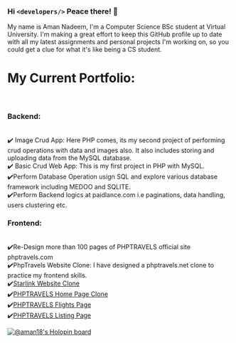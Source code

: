 ### Hi `<developers/>` Peace there! 👋

<!--
**Recdata/Recdata** is a ✨ _special_ ✨ repository because its `README.md` (this file) appears on your GitHub profile.

![68747470733a2f2f6d656469612e67697068792e636f6d2f6d656469612f5a56696b377042747539644e532f67697068792e676966](https://user-images.githubusercontent.com/88032779/159785491-c01a329b-991d-400f-a79c-69fd4c725ba4.gif)<img src="https://user-images.githubusercontent.com/88032779/159785491-c01a329b-991d-400f-a79c-69fd4c725ba4.gif" >-->

My name is Aman Nadeem, I'm a Computer Science BSc student at Virtual University. I'm making a great effort to keep this GitHub profile up to date with all my latest assignments and personal projects I'm working on, so you could get a clue for what it's like being a CS student.
<h1>My Current Portfolio:</h1><br>
<h3>Backend:</h3><br>
✔️ Image Crud App: Here PHP comes, its my second project of performing crud operations with data and images also. It also includes storing and uploading data from the MySQL database.<br>
✔️ Basic Crud Web App: This is my first project in PHP with MySQL.<br>
✔️Perform Database Operation usign SQL and explore various database framework including MEDOO and SQLITE.<br>
✔️Perform Backend logics at paidlance.com i.e paginations, data handling, users clustering etc.<br>
<h3>Frontend:</h3><br>
✔️Re-Design more than 100 pages of PHPTRAVELS official site phptravels.com<br>
✔️PhpTravels Website Clone: I have designed a phptravels.net clone to practice my frontend skills.<br>
✔️<a href="https://halalcode.me/starlink-clone/">Starlink Website Clone</a><br>
✔️<a href="https://halalcode.me/PhpTravels-website-clone/home-page-clone/index.html">PHPTRAVELS Home Page Clone</a><br>
✔️<a href="https://halalcode.me/PhpTravels-website-clone/flights-listing-page-clone/flights.html">PHPTRAVELS Flights Page</a><br>
✔️<a href="https://halalcode.me/PhpTravels-website-clone/listing-page-clone/listing.html">PHPTRAVELS Listing Page</a><br>
<table>
<tr>

[![@aman18's Holopin board](https://holopin.me/aman18)](https://holopin.io/@aman18)
<!--   <td >
    
        <img src="https://user-images.githubusercontent.com/88032779/159785491-c01a329b-991d-400f-a79c-69fd4c725ba4.gif" >
    </td> <td >
        <img src="https://github-readme-stats.vercel.app/api?username=Recdata&show_icons=true&line_height=27&count_private=true&title_color=ffffff&text_color=c9cacc&icon_color=2bbc8a&bg_color=1d1f21" >
    </td> -->
  </tr>
</table>
<!-- 
- 🔭 I’m also currently working on C , Python and a pinch of content writing.
- 🌱 I’m currently learning Data Analysis and Procedural Programming
- 👯 I’m looking to collaborate on Data Science and Artificial Intelligence:)
- 🤔 I’m looking for help with C 
- 💬 Ask me about Artificial Intelligence and Data Analysis
- 📫 How to reach me: Contact me on Linkdin 
- 😄 Pronouns: HEHEHE
- ⚡ Fun fact: To get what you love, you must have to be patient with what you hate.

[![Aman's GitHub Activity Graph](https://activity-graph.herokuapp.com/graph?username=Recdata&theme=xcode)](https://github.com/Recdata)
<a href="https://github.com/Redata/recdata">
  <img align="center" src="https://github-readme-stats.vercel.app/api?username=Recdata&show_icons=true&line_height=27&count_private=true&title_color=ffffff&text_color=c9cacc&icon_color=2bbc8a&bg_color=1d1f21" alt="Aman's GitHub Stats" />
</a> -->
